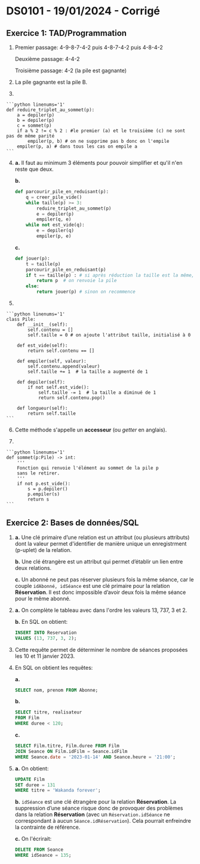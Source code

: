 # DS0101 - 19/01/2024 - Corrigé

## Exercice 1: TAD/Programmation

1. Premier passage: 4-9-8-7-4-2 puis 4-8-7-4-2 puis 4-8-4-2

    Deuxième passage: 4-4-2

    Troisième passage: 4-2 (la pile est gagnante)

2. La pile gagnante est la pile B.
3. 

    ```python linenums='1'
    def reduire_triplet_au_sommet(p):
        a = depiler(p)
        b = depiler(p)
        c = sommet(p)
        if a % 2 != c % 2 : #le premier (a) et le troisième (c) ne sont pas de même parité
            empiler(p, b) # on ne supprime pas b donc on l'empile
        empiler(p, a) # dans tous les cas on empile a
    ```
4. **a.** Il faut au minimum 3 éléments pour pouvoir simplifier et qu'il n'en reste que deux.

    **b.** 
    ```python linenums='1'
    def parcourir_pile_en_reduisant(p):
        q = creer_pile_vide()
        while taille(p) >= 3:
            reduire_triplet_au_sommet(p)
            e = depiler(p)
            empiler(q, e)
        while not est_vide(q):
            e = depiler(q)
            empiler(p, e)
    ```

    **c.**

    ```python linenums='1'
    def jouer(p):
        t = taille(p)
        parcourir_pile_en_reduisant(p)
        if t == taille(p) : # si après réduction la taille est la même, c'est terminé
            return p  # on renvoie la pile
        else:
            return jouer(p) # sinon on recommence
    ```

5. 

    ```python linenums='1'
    class Pile:
        def __init__(self):
            self.contenu = []
            self.taille = 0 # on ajoute l'attribut taille, initialisé à 0

        def est_vide(self):
            return self.contenu == []

        def empiler(self, valeur):
            self.contenu.append(valeur)
            self.taille += 1  # la taille a augmenté de 1

        def depiler(self):
            if not self.est_vide():
                self.taille -= 1  # la taille a diminué de 1
                return self.contenu.pop()

        def longueur(self):
            return self.taille
    ```

6. Cette méthode s'appelle un **accesseur** (ou *getter* en anglais).

7. 

    ```python linenums='1'
    def sommet(p:Pile) -> int:
        '''
        Fonction qui renvoie l'élément au sommet de la pile p
        sans le retirer.
        '''
        if not p.est_vide():
            s = p.depiler()
            p.empiler(s)
            return s
    ```

## Exercice 2: Bases de données/SQL

1. **a.** Une clé primaire d’une relation est un attribut (ou plusieurs attributs) dont la valeur permet d'identifier de manière unique un enregistrment (p-uplet) de la relation.

    **b.** Une clé étrangère est un attribut qui permet d’établir un lien entre deux relations.

    **c.** Un abonné ne peut pas réserver plusieurs fois la même séance, car le couple `idAbonné, idSéance` est une clé primaire pour la relation **Réservation**. Il est donc impossible d’avoir deux fois la même séance pour le même abonné.

2. **a.** On complète le tableau avec dans l'ordre les valeurs 13, 737, 3 et 2.

    **b.** En SQL on obtient:

    ```sql
    INSERT INTO Reservation
    VALUES (13, 737, 3, 2);
    ```

3. Cette requête permet de déterminer le nombre de séances proposées les 10 et 11 janvier 2023.

4. En SQL on obtient les requêtes:

    **a.**

    ```sql
    SELECT nom, prenom FROM Abonne;
    ```

    **b.**

    ```sql
    SELECT titre, realisateur
    FROM Film
    WHERE duree < 120;
    ```

    **c.**

    ```sql
    SELECT Film.titre, Film.duree FROM Film
    JOIN Seance ON Film.idFilm = Seance.idFilm
    WHERE Seance.date = '2023-01-14' AND Seance.heure = '21:00';
    ```

5. **a.** On obtient:

    ```sql
    UPDATE Film
    SET duree = 131 
    WHERE titre = 'Wakanda forever';
    ```

    **b.** `idSéance` est une clé étrangère pour la relation **Réservation**. La suppression d’une séance risque donc de provoquer des problèmes dans la relation **Réservation** (avec un `Réservation.idSéance` ne correspondant à aucun `Séance.idRéservation`). Cela pourrait enfreindre la contrainte de référence.

    **c.** On l'écrirait:

    ```sql
    DELETE FROM Seance
    WHERE idSeance = 135;
    ```
